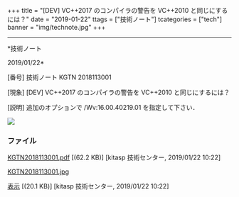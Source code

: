 ﻿+++
title = "[DEV] VC++2017 のコンパイラの警告を VC++2010 と同じにするには？"
date = "2019-01-22"
ttags = ["技術ノート"]
tcategories = ["tech"]
banner = "img/technote.jpg"
+++

-----------------------------------------------------------------------------------------------------------------------------

*技術ノート

2019/01/22*


[番号]
技術ノート KGTN 2018113001

[現象]
[DEV] VC++2017 のコンパイラの警告を VC++2010 と同じにするには？

[説明]
追加のオプションで /Wv:16.00.40219.01 を指定して下さい．

![](http://techreport.kitasp.net/attachments/download/4220/KGTN2018113001.jpg)


### ファイル

 
 


[KGTN2018113001.pdf](http://techreport.kitasp.net/attachments/download/4219/KGTN2018113001.pdf)
 [(62.2 KB)] [kitasp 技術センター, 2019/01/22
10:22]

[KGTN2018113001.jpg](http://techreport.kitasp.net/attachments/download/4220/KGTN2018113001.jpg)

[表示](http://techreport.kitasp.net/attachments/4220/KGTN2018113001.jpg "表示")
 [(20.1 KB)] [kitasp 技術センター, 2019/01/22
10:22]


 


 


